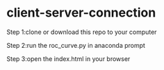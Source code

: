 # client-server-connection
Step 1:clone or download this repo to your computer

Step 2:run the roc_curve.py in anaconda prompt

Step 3:open the index.html in your browser

